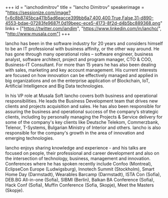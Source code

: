 +++
id = "ianchodimitrov"
title = "Iancho Dimitrov"
speakerimage = "https://sessionize.com/image?f=6c8b8745bca411b5ad6eacce399bb6a7,400,400,True,False,31-d890-4553-bdae-07283fe9687f.0d19beec-ece5-4173-8f2d-d4b5bc889368.png"
links = ["https://twitter.com/iandim", "https://www.linkedin.com/in/iancho/", "http://www.musala.com"]
+++

Iancho has been in the software industry for 20 years and considers himself to be an IT professional with business affinity, or the other way around. He has gone through many operational roles – software engineer, business analyst, software architect, project and program manager, CTO & COO, Business-IT Consultant. For more than 15 years he has also been dealing with sales, marketing and key account management. His current interests are focused on how innovation can be effectively managed and applied in big organizations and on the enterprise application of Blockchain, IoT, Artificial Intelligence and Big Data technologies.  


In his VP role at Musala Soft Iancho covers both business and operational responsibilities. He leads the Business Development team that drives new clients and projects acquisition and sales. He has also been responsible for assuring the business and operational success of the company’s strategic clients, including by personally managing the Projects & Service delivery for some of the company's key clients like Deutsche Telekom, Commerzbank, Telenor, T-Systems, Bulgarian Ministry of Interior and others. Iancho is also responsible for the company's growth in the area of innovation and emerging technologies.


Iancho enjoys sharing knowledge and experience - and his talks are focused on people, their professional and career development and also on the intersection of technology, business, management and innovation.  Conferences where he has spoken recently include Confoo (Montreal), EclipseCon Europe (Ludwigsburg), Innotech Summit (Stockholm), Smart Home Day (Darmstadt), Wearables Barcamp (Darmstadt), ISTA Con (Sofia), DEB.BG All-in-one (Sofia), SIBMI (Berlin), Balkan BA Conference (Sofia), Hack Conf (Sofia), Muffin Conference (Sofia, Skopje), Meet the Masters (Skopje).